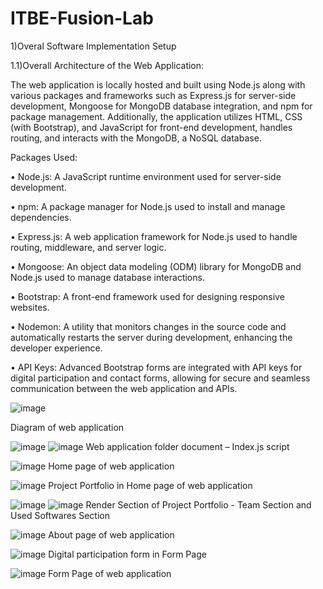 # ITBE-Fusion-Lab
1)Overal Software Implementation Setup


1.1)Overall Architecture of the Web Application:


The web application is locally hosted and built using Node.js along with various packages and frameworks such as Express.js for server-side development, Mongoose for MongoDB database integration, and npm for package management. Additionally, the application utilizes HTML, CSS (with Bootstrap), and JavaScript for front-end development, handles routing, and interacts with the MongoDB, a NoSQL database.


Packages Used:


•	Node.js: A JavaScript runtime environment used for server-side development.


•	npm: A package manager for Node.js used to install and manage dependencies. 


•	Express.js: A web application framework for Node.js used to handle routing, middleware, and server logic.


•	Mongoose: An object data modeling (ODM) library for MongoDB and Node.js used to manage database interactions. 


•	Bootstrap: A front-end framework used for designing responsive websites.


•	Nodemon: A utility that monitors changes in the source code and automatically restarts the server during development, enhancing the developer experience.


•	API Keys: Advanced Bootstrap forms are integrated with API keys for digital participation and contact forms, allowing for secure and seamless communication between the web application and APIs. 


 ![image](https://github.com/denizcandemirli/ITBE-Fusion-Lab/assets/159064259/73726000-cdc2-4237-a968-a8375d46ab73)

Diagram of web application

  ![image](https://github.com/denizcandemirli/ITBE-Fusion-Lab/assets/159064259/7246813b-587e-4835-ae38-a453c5be5ca4)
![image](https://github.com/denizcandemirli/ITBE-Fusion-Lab/assets/159064259/f25c2813-b462-48dc-a521-d08b850fcd3c)
Web application folder document – Index.js script



 ![image](https://github.com/denizcandemirli/ITBE-Fusion-Lab/assets/159064259/eda96292-98ef-4f0f-a7fa-962d046c7e20)
Home page of web application


![image](https://github.com/denizcandemirli/ITBE-Fusion-Lab/assets/159064259/ee387828-74fd-4c95-aafe-d1285262aec0)
Project Portfolio in Home page of web application
 
  
  ![image](https://github.com/denizcandemirli/ITBE-Fusion-Lab/assets/159064259/d926a5a4-4f0e-4a1f-9dd1-e9e54df09205)
![image](https://github.com/denizcandemirli/ITBE-Fusion-Lab/assets/159064259/97bbdfdd-5507-49ee-984d-a11dd6bd0fcc)
Render Section of Project Portfolio  - Team Section and Used Softwares Section

 
 
 
 ![image](https://github.com/denizcandemirli/ITBE-Fusion-Lab/assets/159064259/722f8fa0-78a2-43dc-b6ab-0352e1e041bc)
About page of web application



![image](https://github.com/denizcandemirli/ITBE-Fusion-Lab/assets/159064259/d1725dd1-0e7d-48c6-a8e6-4665594dbf95)
Digital participation form in Form Page 


 ![image](https://github.com/denizcandemirli/ITBE-Fusion-Lab/assets/159064259/537ac7e3-c76b-4527-8f77-a29ec558fa2d)
Form Page of web application
